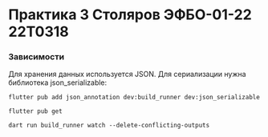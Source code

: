 # Практика 3 Столяров ЭФБО-01-22 22T0318
### Зависимости
<p>
  Для хранения данных используется JSON. Для сериализации нужна библиотека json_serializable:
</p>
<p>
  <code>flutter pub add json_annotation dev:build_runner dev:json_serializable</code>
</p>
<p>
  <code>flutter pub get</code>
</p>
<p>
  <code>dart run build_runner watch --delete-conflicting-outputs</code>
</p>
